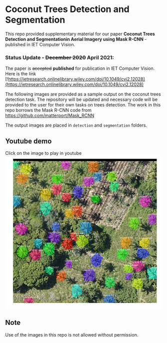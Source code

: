 Coconut Trees Detection and Segmentation
========================================
This repo provided supplementary material for our paper **Coconut Trees Detection and Segmentationin Aerial Imagery using Mask R-CNN** - published in IET Computer Vision.
### Status Update - ~~December 2020~~ April 2021:
The paper is ~~accepted~~ **published** for publication in IET Computer Vision. Here is the link [!https://ietresearch.onlinelibrary.wiley.com/doi/10.1049/cvi2.12028](https://ietresearch.onlinelibrary.wiley.com/doi/10.1049/cvi2.12028)


The following images are provided as a sample output on the coconut trees detection task. 
The repository will be updated and necessary code will be provided to the user for their own tasks on trees detection.
The work in this repo borrows the Mask R-CNN code from https://github.com/matterport/Mask_RCNN


The output images are placed in `detection` and `segmentation` folders. 

## Youtube demo
Click on the image to play in youtube
[![Demo on test images for Coconut trees segmentation](segmentation/s1_A07.png)](https://www.youtube.com/watch?v=tnrNLm_gSXs)

## Note
Use of the images in this repo is not allowed without permission. 

